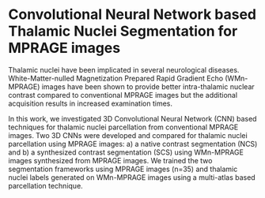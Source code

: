 # Convolutional Neural Network based Thalamic Nuclei Segmentation for MPRAGE images
Thalamic nuclei have been implicated in several neurological diseases. White-Matter-nulled Magnetization Prepared Rapid Gradient Echo (WMn-MPRAGE) images have been shown to provide better intra-thalamic nuclear contrast compared to conventional MPRAGE images but the additional acquisition results in increased examination times. 

In this work, we investigated 3D Convolutional Neural Network (CNN) based techniques for thalamic nuclei parcellation from conventional MPRAGE images. Two 3D CNNs were developed and compared for thalamic nuclei parcellation using MPRAGE images: a) a native contrast segmentation (NCS) and b) a synthesized contrast segmentation (SCS) using WMn-MPRAGE images synthesized from MPRAGE images. We trained the two segmentation frameworks using MPRAGE images (n=35) and thalamic nuclei labels generated on WMn-MPRAGE images using a multi-atlas based parcellation technique.
